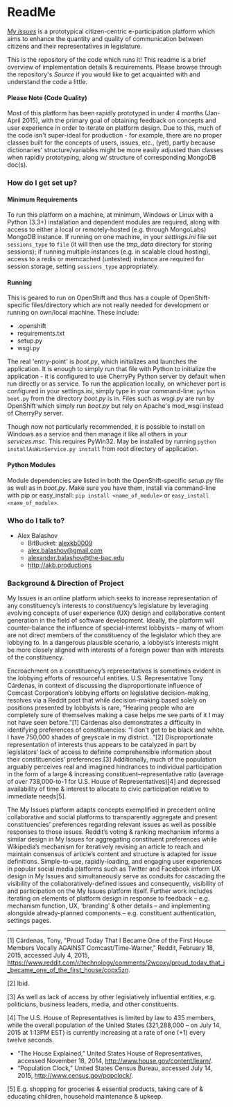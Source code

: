 # ReadMe #

[_My Issues_](https://myissues.us) is a prototypical citizen-centric e-participation platform which aims to enhance the quantity and quality of communication between citizens and their representatives in legislature.

This is the repository of the code which runs it! This readme is a brief overview of implementation details & requirements. Please browse through the repository's _Source_ if you would like to get acquainted with and understand the code a little.

#### Please Note (Code Quality) ####

Most of this platform has been rapidly prototyped in under 4 months (Jan-April 2015), with the primary goal of obtaining feedback on concepts and user experience in order to iterate on platform design. Due to this, much of the code isn't super-ideal for production - for example, there are no proper classes built for the concepts of users, issues, etc., (yet), partly because dictionaries' structure/variables might be more easily adjusted than classes when rapidly prototyping, along w/ structure of corresponding MongoDB doc(s).


### How do I get set up? ###

#### Minimum Requirements ####

To run this platform on a machine, at minimum, Windows or Linux with a Python (3.3+) installation and dependent modules are required, along with access to either a local or remotely-hosted (e.g. through MongoLabs) MongoDB instance. If running on one machine, in your _settings.ini_ file set `sessions_type` to `file` (it will then use the _tmp_data_ directory for storing sessions); if running multiple instances (e.g. in scalable cloud hosting), access to a redis or memcached (untested) instance are required for session storage, setting `sessions_type` appropriately. 

#### Running ####

This is geared to run on OpenShift and thus has a couple of OpenShift-specific files/directory which are not really needed for development  or running on own/local machine. These include:

* .openshift
* requirements.txt
* setup.py
* wsgi.py

The real 'entry-point' is _boot.py_, which initializes and launches the application. It is enough to simply run that file with Python to initialize the application - it is configured to use CherryPy Python server by default when run directly or as service. To run the application locally, on whichever port is configured in your settings.ini, simply type in your command-line: `python boot.py` from the directory _boot.py_ is in. Files such as wsgi.py are run by OpenShift which simply run _boot.py_ but rely on Apache's mod_wsgi instead of CherryPy server.

Though now not particularly recommended, it is possible to install on Windows as a service and then manage it like all others in your _services.msc_. This requires PyWin32. May be installed by running `python installAsWinService.py install` from root directory of application.

#### Python Modules ####

Module dependencies are listed in both the OpenShift-specific _setup.py_ file as well as in _boot.py_. Make sure you have them, install via command-line with pip or easy_install: `pip install <name_of_module>` or `easy_install <name_of_module>`.


### Who do I talk to? ###

* Alex Balashov
    * BitBucket: [alexkb0009](https://bitbucket.org/alexkb0009)
    * alex.balashov@gmail.com
    * alexander.balashov@the-bac.edu
    * http://akb.productions


### Background & Direction of Project ###

My Issues is an online platform which seeks to increase representation of any constituency’s interests to constituency’s legislature by leveraging evolving concepts of user experience (UX) design and collaborative content generation in the field of software development. Ideally, the platform will counter-balance the influence of special-interest lobbyists – many of whom are not direct members of the constituency of the legislator which they are lobbying to. In a dangerous plausible scenario, a lobbyist’s interests might be more closely aligned with interests of a foreign power than with interests of the constituency.

Encroachment on a constituency’s representatives is sometimes evident in the lobbying efforts of resourceful entities. U.S. Representative Tony Cárdenas, in context of discussing the disproportionate influence of Comcast Corporation’s lobbying efforts on legislative decision-making, resolves via a Reddit post that while decision-making based solely on positions presented by lobbyists is rare, “Hearing people who are completely sure of themselves making a case helps me see parts of it I may not have seen before.”[1] Cárdenas also demonstrates a difficulty in identifying preferences of constituencies: “I don't get to be black and white. I have 750,000 shades of greyscale in my district…”[2] Disproportionate representation of interests thus appears to be catalyzed in part by legislators’ lack of access to definite comprehensible information about their constituencies’ preferences.[3] Additionally, much of the population arguably perceives real and imagined hindrances to individual participation in the form of a large & increasing constituent–representative ratio (average of over 738,000-to-1 for U.S. House of Representatives)[4] and depressed availability of time & interest to allocate to civic participation relative to immediate needs[5].

The My Issues platform adapts concepts exemplified in precedent online collaborative and social platforms to transparently aggregate and present constituencies’ preferences regarding relevant issues as well as possible responses to those issues. Reddit’s voting & ranking mechanism informs a similar design in My Issues for aggregating constituent preferences while Wikipedia’s mechanism for iteratively revising an article to reach and maintain consensus of article’s content and structure is adapted for issue definitions. Simple-to-use, rapidly-loading, and engaging user experiences in popular social media platforms such as Twitter and Facebook inform UX design in My Issues and simultaneously serve as conduits for cascading the visibility of the collaboratively-defined issues and consequently, visibility of and participation on the My Issues platform itself. Further work includes iterating on elements of platform design in response to feedback – e.g. mechanism function, UX, ‘branding’ & other details – and implementing alongside already-planned components – e.g. constituent authentication, settings pages.

---------

[1] Cárdenas, Tony, "Proud Today That I Became One of the First House Members Vocally AGAINST Comcast/Time-Warner," Reddit, February 18, 2015, accessed July 4, 2015, https://www.reddit.com/r/technology/comments/2wcoxy/proud_today_that_i_became_one_of_the_first_house/copx5zn.

[2] Ibid.

[3] As well as lack of access by other legislatively influential entities, e.g. politicians, business leaders, media, and other constituents.

[4] The U.S. House of Representatives is limited by law to 435 members, while the overall population of the United States (321,288,000 – on July 14, 2015 at 1:13PM EST) is currently increasing at a rate of one (+1) every twelve seconds.

- “The House Explained,” United States House of Representatives, accessed November 18, 2014, http://www.house.gov/content/learn/.
- “Population Clock,” United States Census Bureau, accessed July 14, 2015, http://www.census.gov/popclock/.

[5] E.g. shopping for groceries & essential products, taking care of & educating children, household maintenance & upkeep.